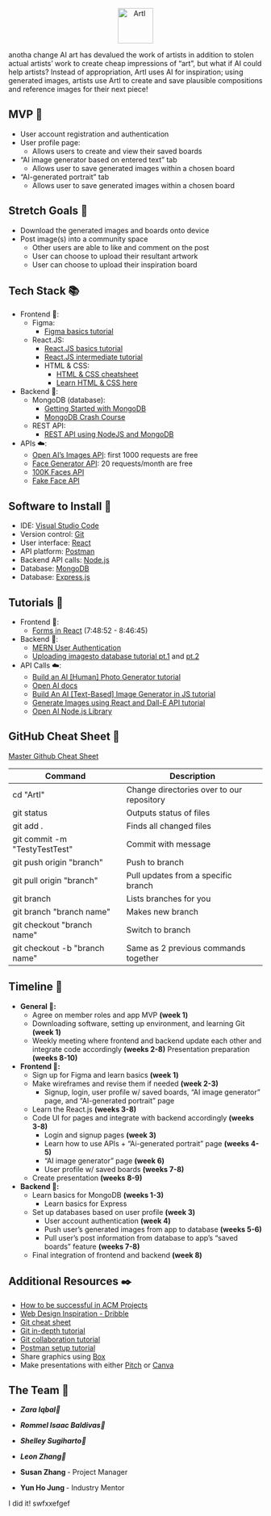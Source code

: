 <p align="center"><img src="https://tinypic.host/images/2023/01/24/ArtILogo.png"
     alt="ArtI"
     style="
        height: 70px;
        width: auto;" /></p>

anotha change
AI art has devalued the work of artists in addition to stolen actual artists’ work to create cheap impressions of “art”, but what if AI could help artists? Instead of appropriation, ArtI uses AI for inspiration; using generated images, artists use ArtI to create and save plausible compositions and reference images for their next piece!

## MVP 🎯

- User account registration and authentication
- User profile page:
  - Allows users to create and view their saved boards
- “AI image generator based on entered text” tab
  - Allows user to save generated images within a chosen board
- “AI-generated portrait” tab
  - Allows user to save generated images within a chosen board

## Stretch Goals 🏁

- Download the generated images and boards onto device
- Post image(s) into a community space
  - Other users are able to like and comment on the post
  - User can choose to upload their resultant artwork
  - User can choose to upload their inspiration board

## Tech Stack 📚

- Frontend 🎨:
  - Figma:
    - [Figma basics tutorial](https://youtu.be/II-6dDzc-80)
  - React.JS:
    - [React.JS basics tutorial](https://youtu.be/w7ejDZ8SWv8)
    - [React.JS intermediate tutorial](https://youtu.be/bMknfKXIFA8)
    - HTML & CSS:
      - [HTML & CSS cheatsheet](https://ilovecoding.org/blog/htmlcss-cheatsheet)
      - [Learn HTML & CSS here](https://www.w3schools.com/)
- Backend 👾:
  - MongoDB (database):
    - [Getting Started with MongoDB](https://youtu.be/bBA9rUdqmgY)
    - [MongoDB Crash Course](https://youtu.be/2QQGWYe7IDU)
  - REST API:
    - [REST API using NodeJS and MongoDB](https://youtube.com/playlist?list=PLdHg5T0SNpN3EoN3PEyCmPR42Ok_44OFT)
- APIs ☁️:
  - [Open AI’s Images API](https://beta.openai.com/docs/guides/images): first 1000 requests are free
  - [Face Generator API](https://rapidapi.com/arraybobo/api/facegen): 20 requests/month are free
  - [100K Faces API](https://github.com/ozgrozer/100k-faces)
  - [Fake Face API](https://hankhank10.github.io/fakeface/)

## Software to Install 🔗

- IDE: [Visual Studio Code](https://code.visualstudio.com/)
- Version control: [Git](https://git-scm.com/downloads)
- User interface: [React](https://reactjs.org/)
- API platform: [Postman](https://www.postman.com/downloads/)
- Backend API calls: [Node.js](https://nodejs.org/en/download/)
- Database: [MongoDB](https://docs.mongodb.com/manual/installation/)
- Database: [Express.js](https://expressjs.com/)

## Tutorials 🏫

- Frontend 🎨:
  - [Forms in React](https://youtu.be/bMknfKXIFA8?t=28132) (7:48:52 - 8:46:45)
- Backend 👾:
  - [MERN User Authentication](https://youtu.be/HGgyd1bYWsE)
  - [Uploading imagesto database tutorial pt.1](https://youtu.be/dapS3HkX3Wc) and [pt.2](https://arosh-segar.medium.com/how-to-upload-images-using-multer-in-the-mern-stack-1c6bf691947e)
- API Calls ☁️:
  - [Build an AI [Human] Photo Generator tutorial](https://youtu.be/z5VH_XjDXK8)
  - [Open AI docs](https://beta.openai.com/docs/guides/images)
  - [Build An AI [Text-Based] Image Generator in JS tutorial](https://youtu.be/fU4o_BKaUZE)
  - [Generate Images using React and Dall-E API tutorial](https://youtu.be/oacBV4tnuYQ)
  - [Open AI Node.js Library](https://github.com/openai/openai-node)

## GitHub Cheat Sheet 🔄

[Master Github Cheat Sheet](https://www.atlassian.com/dam/jcr:8132028b-024f-4b6b-953e-e68fcce0c5fa/atlassian-git-cheatsheet.pdf)

| Command                       | Description                               |
| ----------------------------- | ----------------------------------------- |
| cd "ArtI"                     | Change directories over to our repository |
| git status                    | Outputs status of files                   |
| git add .                     | Finds all changed files                   |
| git commit -m "TestyTestTest" | Commit with message                       |
| git push origin "branch"      | Push to branch                            |
| git pull origin "branch"      | Pull updates from a specific branch       |
| git branch                    | Lists branches for you                    |
| git branch "branch name"      | Makes new branch                          |
| git checkout "branch name"    | Switch to branch                          |
| git checkout -b "branch name" | Same as 2 previous commands together      |

## Timeline 📆

- **General 🏃:**
  - Agree on member roles and app MVP **(week 1)**
  - Downloading software, setting up environment, and learning Git **(week 1)**
  - Weekly meeting where frontend and backend update each other and integrate code accordingly **(weeks 2-8)**
    Presentation preparation **(weeks 8-10)**
- **Frontend 🎨:**
  - Sign up for Figma and learn basics **(week 1)**
  - Make wireframes and revise them if needed **(week 2-3)**
    - Signup, login, user profile w/ saved boards, “AI image generator” page, and “AI-generated portrait” page
  - Learn the React.js **(weeks 3-8)**
  - Code UI for pages and integrate with backend accordingly **(weeks 3-8)**
    - Login and signup pages **(week 3)**
    - Learn how to use APIs + “Ai-generated portrait” page **(weeks 4-5)**
    - “AI image generator” page **(week 6)**
    - User profile w/ saved boards **(weeks 7-8)**
  - Create presentation **(weeks 8-9)**
- **Backend 👾:**
  - Learn basics for MongoDB **(weeks 1-3)**
    - Learn basics for Express
  - Set up databases based on user profile **(week 3)**
    - User account authentication **(week 4)**
    - Push user’s generated images from app to database **(weeks 5-6)**
    - Pull user’s post information from database to app’s “saved boards” feature **(weeks 7-8)**
  - Final integration of frontend and backend **(week 8)**

## Additional Resources ✒️

- [How to be successful in ACM Projects](https://docs.google.com/document/d/18Zi3DrKG5e6g5Bojr8iqxIu6VIGl86YBSFlsnJnlM88/edit?usp=sharing)
- [Web Design Inspiration - Dribble](https://dribbble.com/shots/popular/web-design)
- [Git cheat sheet](https://education.github.com/git-cheat-sheet-education.pdf)
- [Git in-depth tutorial](https://youtu.be/RGOj5yH7evk)
- [Git collaboration tutorial](https://youtu.be/jhtbhSpV5YA)
- [Postman setup tutorial](https://youtu.be/3eHJkcA8mTs)
- Share graphics using [Box](https://utdallas.account.box.com/login)
- Make presentations with either [Pitch](https://pitch.com/) or [Canva](https://www.canva.com/)

## The Team 🌟

- <b><i> Zara Iqbal🎨 </i></b>
- <b><i> Rommel Isaac Baldivas👾 </i></b>
- <b><i> Shelley Sugiharto🎨 </i></b>
- <b><i> Leon Zhang👾 </i></b>

- <b> Susan Zhang </b> - Project Manager
- <b> Yun Ho Jung </b> - Industry Mentor

I did it!
swfxxefgef
